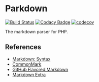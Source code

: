 # Parkdown

[![Build Status](https://travis-ci.com/MilesChou/composer-template.svg?branch=master)](https://travis-ci.com/MilesChou/composer-template)
[![Codacy Badge](https://api.codacy.com/project/badge/Grade/c4c90d7a80cd48a6bc0ab8932cc6252f)](https://www.codacy.com/manual/MilesChou/parkdown)
[![codecov](https://codecov.io/gh/MilesChou/parkdown/branch/master/graph/badge.svg)](https://codecov.io/gh/MilesChou/parkdown)

The markdown parser for PHP.

## References

* [Markdown: Syntax](https://daringfireball.net/projects/markdown/syntax)
* [CommonMark](https://commonmark.org/)
* [GitHub Flavored Markdown](https://github.github.com/gfm/)
* [Markdown Extra](https://michelf.ca/projects/php-markdown/extra/)
